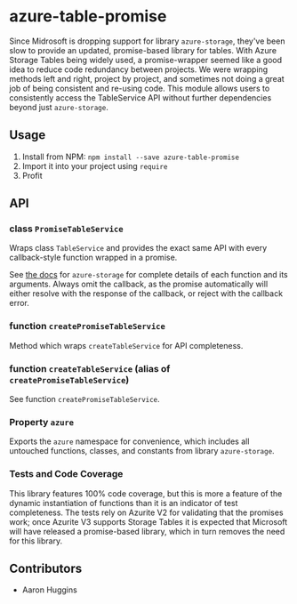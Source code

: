 # azure-table-promise

Since Midrosoft is dropping support for library `azure-storage`, they've been slow to provide an updated, promise-based library for tables. With Azure Storage Tables being widely used, a promise-wrapper seemed like a good idea to reduce code redundancy between projects. We were wrapping methods left and right, project by project, and sometimes not doing a great job of being consistent and re-using code. This module allows users to consistently access the TableService API without further dependencies beyond just `azure-storage`.

## Usage

1. Install from NPM: `npm install --save azure-table-promise`
2. Import it into your project using `require`
3. Profit

## API

### class `PromiseTableService`

Wraps class `TableService` and provides the exact same API with every callback-style function wrapped in a promise.

See [the docs](https://azure.github.io/azure-storage-node/TableService.html) for `azure-storage` for complete details of each function and its arguments. Always omit the callback, as the promise automatically will either resolve with the response of the callback, or reject with the callback error.

### function `createPromiseTableService`

Method which wraps `createTableService` for API completeness.

### function `createTableService` (alias of `createPromiseTableService`)

See function `createPromiseTableService`.

### Property `azure`

Exports the `azure` namespace for convenience, which includes all untouched functions, classes, and constants from library `azure-storage`.

### Tests and Code Coverage

This library features 100% code coverage, but this is more a feature of the dynamic instantiation of functions than it is an indicator of test completeness. The tests rely on Azurite V2 for validating that the promises work; once Azurite V3 supports Storage Tables it is expected that Microsoft will have released a promise-based library, which in turn removes the need for this library.

## Contributors

- Aaron Huggins
